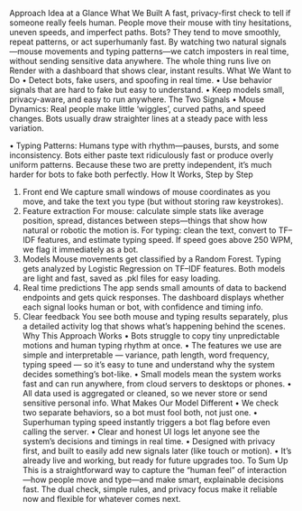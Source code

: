 Approach
Idea at a Glance
What We Built
A fast, privacy-first check to tell if someone really feels human. People move their mouse with tiny hesitations, uneven speeds, and imperfect paths. Bots? They tend to move smoothly, repeat patterns, or act superhumanly fast. By watching two natural signals—mouse movements and typing patterns—we catch imposters in real time, without sending sensitive data anywhere. The whole thing runs live on Render with a dashboard that shows clear, instant results.
What We Want to Do
• Detect bots, fake users, and spoofing in real time.
• Use behavior signals that are hard to fake but easy to understand.
• Keep models small, privacy-aware, and easy to run anywhere.
The Two Signals
• Mouse Dynamics:
Real people make little ‘wiggles’, curved paths, and speed changes. Bots usually draw straighter lines at a steady pace with less variation.

• Typing Patterns:
Humans type with rhythm—pauses, bursts, and some inconsistency. Bots either paste text ridiculously fast or produce overly uniform patterns.
Because these two are pretty independent, it’s much harder for bots to fake both perfectly.
How It Works, Step by Step
1. Front end
We capture small windows of mouse coordinates as you move, and take the text you type (but without storing raw keystrokes).
2. Feature extraction
For mouse: calculate simple stats like average position, spread, distances between steps—things that show how natural or robotic the motion is.
For typing: clean the text, convert to TF–IDF features, and estimate typing speed. If speed goes above 250 WPM, we flag it immediately as a bot.
3. Models
Mouse movements get classified by a Random Forest.
Typing gets analyzed by Logistic Regression on TF–IDF features.
Both models are light and fast, saved as .pkl files for easy loading.
4. Real time predictions
The app sends small amounts of data to backend endpoints and gets quick responses. The dashboard displays whether each signal looks human or bot, with confidence and timing info.
5. Clear feedback
You see both mouse and typing results separately, plus a detailed activity log that shows what’s happening behind the scenes.
Why This Approach Works
• Bots struggle to copy tiny unpredictable motions and human typing rhythm at once.
• The features we use are simple and interpretable — variance, path length, word frequency, typing speed — so it’s easy to tune and understand why the system decides something’s bot-like.
• Small models mean the system works fast and can run anywhere, from cloud servers to desktops or phones.
• All data used is aggregated or cleaned, so we never store or send sensitive personal info.
What Makes Our Model Different
• We check two separate behaviors, so a bot must fool both, not just one.
• Superhuman typing speed instantly triggers a bot flag before even calling the server.
• Clear and honest UI logs let anyone see the system’s decisions and timings in real time.
• Designed with privacy first, and built to easily add new signals later (like touch or motion).
• It’s already live and working, but ready for future upgrades too.
To Sum Up
This is a straightforward way to capture the “human feel” of interaction—how people move and type—and make smart, explainable decisions fast. The dual check, simple rules, and privacy focus make it reliable now and flexible for whatever comes next.
